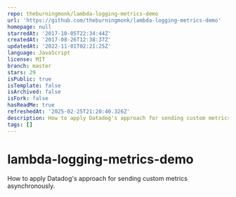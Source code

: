```yaml
---
repo: theburningmonk/lambda-logging-metrics-demo
url: 'https://github.com/theburningmonk/lambda-logging-metrics-demo'
homepage: null
starredAt: '2017-10-05T22:34:44Z'
createdAt: '2017-08-26T12:38:37Z'
updatedAt: '2022-11-01T02:21:25Z'
language: JavaScript
license: MIT
branch: master
stars: 29
isPublic: true
isTemplate: false
isArchived: false
isFork: false
hasReadMe: true
refreshedAt: '2025-02-25T21:20:40.326Z'
description: How to apply Datadog's approach for sending custom metrics asynchronously.
tags: []
---
```


# lambda-logging-metrics-demo
How to apply Datadog's approach for sending custom metrics asynchronously.
